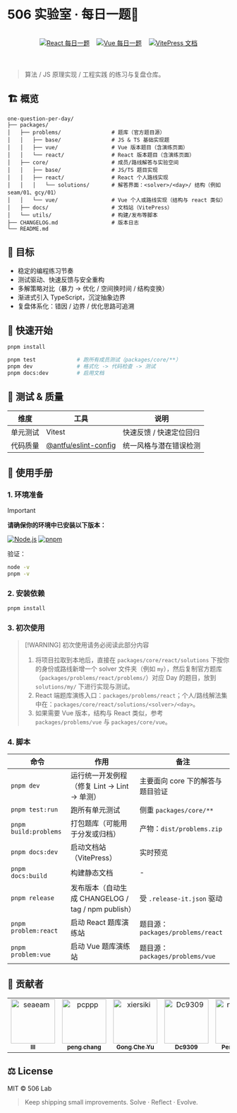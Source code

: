 # 506 实验室 · 每日一题🚀

<br />

<div align="center">
  <div style="display: flex; justify-content: center; gap: 16px; margin-bottom: 20px;">
    <a href="https://one-question-per-day-react-problem.vercel.app/">
      <img src="https://img.shields.io/badge/React-每日一题-61DAFB?logo=react&logoColor=white&labelColor=61DAFB" alt="React 每日一题" />
    </a>
    <a href="https://one-question-per-day-vue-problem.vercel.app/">
      <img src="https://img.shields.io/badge/Vue-每日一题-42b883?logo=vue.js&logoColor=white&labelColor=42b883" alt="Vue 每日一题" />
    </a>
    <a href="https://506-fetl.github.io/one-question-per-day/">
      <img src="https://img.shields.io/badge/文档中心-5C73E7?logo=vitepress&labelColor=5C73E7&logoColor=white" alt="VitePress 文档" />
    </a>
  </div>
</div>

<br />

> 算法 / JS 原理实现 / 工程实践 的练习与复盘仓库。

## 🏗️ 概览

```
one-question-per-day/
├── packages/
│   ├── problems/                # 题库（官方题目源）
│   │   ├── base/                # JS & TS 基础实现题
│   │   ├── vue/                 # Vue 版本题目（含演练页面）
│   │   └── react/               # React 版本题目（含演练页面）
│   ├── core/                    # 成员/路线解答与实验空间
│   │   ├── base/                # JS/TS 题目实现
│   │   ├── react/               # React 个人路线实现
│   │   │   └── solutions/       # 解答界面：<solver>/<day>/ 结构（例如 seam/01、gcy/01）
│   │   └── vue/                 # Vue 个人或路线实现（结构与 react 类似）
│   ├── docs/                    # 文档站（VitePress）
│   └── utils/                   # 构建/发布等脚本
├── CHANGELOG.md                 # 版本日志
└── README.md
```

## 🥅 目标

- 稳定的编程练习节奏
- 测试驱动、快速反馈与安全重构
- 多解策略对比（暴力 → 优化 / 空间换时间 / 结构变换）
- 渐进式引入 TypeScript，沉淀抽象边界
- 复盘体系化：错因 / 边界 / 优化思路可追溯

## 🚀 快速开始

```bash
pnpm install

pnpm test             # 跑所有成员测试（packages/core/**）
pnpm dev              # 格式化 -> 代码检查 -> 测试
pnpm docs:dev         # 启用文档
```

## 🧪 测试 & 质量

| 维度     | 工具                                                           | 说明                    |
| -------- | -------------------------------------------------------------- | ----------------------- |
| 单元测试 | Vitest                                                         | 快速反馈 / 快速定位回归 |
| 代码质量 | [@antfu/eslint-config](https://github.com/antfu/eslint-config) | 统一风格与潜在错误检测  |

## 📘 使用手册

### 1. 环境准备

> [!IMPORTANT]
> **请确保你的环境中已安装以下版本：**
>
> [![Node.js](https://img.shields.io/badge/Node.js-%3E%3D22.19-339933?logo=node.js&logoColor=white)](https://nodejs.org/)
> [![pnpm](https://img.shields.io/badge/pnpm-%3E%3D10.15-F69220?logo=pnpm&logoColor=white)](https://pnpm.io/)

验证：

```bash
node -v
pnpm -v
```

### 2. 安装依赖

```bash
pnpm install
```

### 3. 初次使用

> [!WARNING] 初次使用请务必阅读此部分内容
>
> 1. 将项目拉取到本地后，直接在 `packages/core/react/solutions` 下按你的身份或路线新增一个 solver 文件夹（例如 `my`），然后复制官方题库（`packages/problems/react/problems/`）对应 Day 的题目，放到 `solutions/my/` 下进行实现与测试。
> 2. React 端题库演练入口：`packages/problems/react`；个人/路线解法集中在：`packages/core/react/solutions/<solver>/<day>`。
> 3. 如果需要 Vue 版本，结构与 React 类似，参考 `packages/problems/vue` 与 `packages/core/vue`。

### 4. 脚本

| 命令                  | 作用                                               | 备注                              |
| --------------------- | -------------------------------------------------- | --------------------------------- |
| `pnpm dev`            | 运行统一开发例程（修复 Lint -> Lint -> 单测）      | 主要面向 core 下的解答与题目验证  |
| `pnpm test:run`       | 跑所有单元测试                                     | 侧重 `packages/core/**`           |
| `pnpm build:problems` | 打包题库（可能用于分发或归档）                     | 产物：`dist/problems.zip`         |
| `pnpm docs:dev`       | 启动文档站（VitePress）                            | 实时预览                          |
| `pnpm docs:build`     | 构建静态文档                                       | -                                 |
| `pnpm release`        | 发布版本（自动生成 CHANGELOG / tag / npm publish） | 受 `.release-it.json` 驱动        |
| `pnpm problem:react`  | 启动 React 题库演练站                              | 题目源：`packages/problems/react` |
| `pnpm problem:vue`    | 启动 Vue 题库演练站                                | 题目源：`packages/problems/vue`   |

## 🤝 贡献者

<!-- readme: contributors -start -->
<table>
	<tbody>
		<tr>
            <td align="center">
                <a href="https://github.com/seaeam">
                    <img src="https://avatars.githubusercontent.com/u/87215099?v=4" width="100;" alt="seaeam"/>
                    <br />
                    <sub><b>lll</b></sub>
                </a>
            </td>
            <td align="center">
                <a href="https://github.com/pcppp">
                    <img src="https://avatars.githubusercontent.com/u/104177657?v=4" width="100;" alt="pcppp"/>
                    <br />
                    <sub><b>peng chang</b></sub>
                </a>
            </td>
            <td align="center">
                <a href="https://github.com/xiersiki">
                    <img src="https://avatars.githubusercontent.com/u/74220172?v=4" width="100;" alt="xiersiki"/>
                    <br />
                    <sub><b>Gong Che Yu</b></sub>
                </a>
            </td>
            <td align="center">
                <a href="https://github.com/Dc9309">
                    <img src="https://avatars.githubusercontent.com/u/103992756?v=4" width="100;" alt="Dc9309"/>
                    <br />
                    <sub><b>Dc9309</b></sub>
                </a>
            </td>
            <td align="center">
                <a href="https://github.com/notshine">
                    <img src="https://avatars.githubusercontent.com/u/105473589?v=4" width="100;" alt="notshine"/>
                    <br />
                    <sub><b>Peng Liang</b></sub>
                </a>
            </td>
            <td align="center">
                <a href="https://github.com/wang-danni">
                    <img src="https://avatars.githubusercontent.com/u/126050206?v=4" width="100;" alt="wang-danni"/>
                    <br />
                    <sub><b>wang-danni</b></sub>
                </a>
            </td>
		</tr>
	<tbody>
</table>
<!-- readme: contributors -end -->

## ⚖️ License

MIT © 506 Lab

> Keep shipping small improvements. Solve · Reflect · Evolve.
